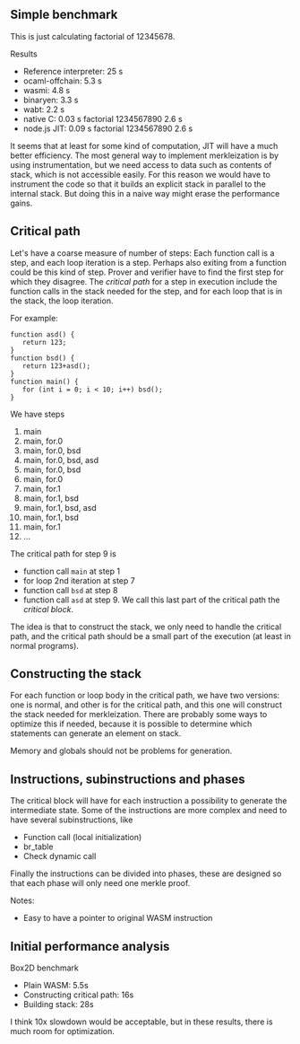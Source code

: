 ## Simple benchmark

This is just calculating factorial of 12345678.

Results
* Reference interpreter: 25 s
* ocaml-offchain: 5.3 s
* wasmi: 4.8 s
* binaryen: 3.3 s
* wabt: 2.2 s
* native C: 0.03 s factorial 1234567890 2.6 s
* node.js JIT: 0.09 s factorial 1234567890 2.6 s

It seems that at least for some kind of computation, JIT will have a much better efficiency. The most general way to implement merkleization is by using instrumentation, but we need access to data such as contents of stack, which is not accessible easily. For this reason we would have to instrument the code so that it builds an explicit stack in parallel to the internal stack. But doing this in a naive way might erase the performance gains.

## Critical path

Let's have a coarse measure of number of steps: Each function call is a step, and each loop iteration is a step.
Perhaps also exiting from a function could be this kind of step.
Prover and verifier have to find the first step for which they disagree.
The _critical path_ for a step in execution include the function calls in the stack needed for the step, and for each loop that is in the stack, the loop iteration.

For example:
```
function asd() {
   return 123;
}
function bsd() {
   return 123+asd();
}
function main() {
   for (int i = 0; i < 10; i++) bsd();
}
```

We have steps
1. main
2. main, for.0
3. main, for.0, bsd
4. main, for.0, bsd, asd
5. main, for.0, bsd
6. main, for.0
7. main, for.1
8. main, for.1, bsd
9. main, for.1, bsd, asd
10. main, for.1, bsd
11. main, for.1
12. ...

The critical path for step 9 is
 * function call `main` at step 1
 * for loop 2nd iteration at step 7
 * function call `bsd` at step 8
 * function call `asd` at step 9. We call this last part of the critical path the _critical block_.

The idea is that to construct the stack, we only need to handle the critical path, and the critical path should be a small part of the execution (at least in normal programs). 

## Constructing the stack

For each function or loop body in the critical path, we have two versions: one is normal, and other is for the critical path, and this one will construct the stack needed for merkleization. There are probably some ways to optimize this if needed, because it is possible to determine which statements can generate an element on stack.

Memory and globals should not be problems for generation.

## Instructions, subinstructions and phases

The critical block will have for each instruction a possibility to generate the intermediate state.
Some of the instructions are more complex and need to have several subinstructions, like
* Function call (local initialization)
* br_table
* Check dynamic call

Finally the instructions can be divided into phases, these are designed so that each phase will only need one merkle proof.

Notes:
* Easy to have a pointer to original WASM instruction

## Initial performance analysis

Box2D benchmark
* Plain WASM: 5.5s
* Constructing critical path: 16s
* Building stack: 28s

I think 10x slowdown would be acceptable, but in these results, there is much room for optimization.
